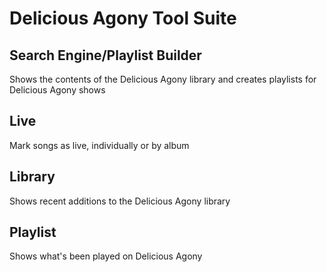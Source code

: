 # Delicious Agony Tool Suite
## Search Engine/Playlist Builder
Shows the contents of the Delicious Agony library and creates playlists for Delicious Agony shows
## Live
Mark songs as live, individually or by album
## Library
Shows recent additions to the Delicious Agony library
## Playlist
Shows what's been played on Delicious Agony

